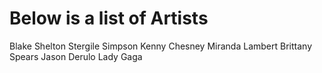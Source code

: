 # Below is a list of Artists

Blake Shelton
Stergile Simpson
Kenny Chesney
Miranda Lambert
Brittany Spears
Jason Derulo
Lady Gaga
